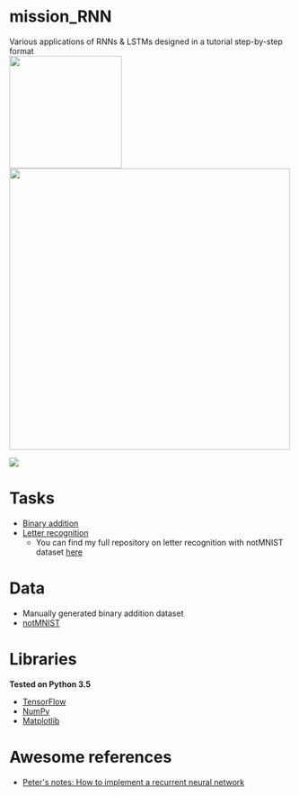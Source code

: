 # mission_RNN
Various applications of RNNs &amp; LSTMs designed in a tutorial step-by-step format
</br>
<img src="https://upload.wikimedia.org/wikipedia/commons/thumb/1/11/TensorFlowLogo.svg/2000px-TensorFlowLogo.svg.png" width=200>
<img src="https://upload.wikimedia.org/wikipedia/commons/thumb/5/53/Peephole_Long_Short-Term_Memory.svg/2000px-Peephole_Long_Short-Term_Memory.svg.png" width=500>

<img src="https://raw.githubusercontent.com/peterroelants/peterroelants.github.io/master/notebooks/RNN_implementation/img/SimpleRNN02_1.png">

# Tasks
- <a href="https://github.com/AmmarRashed/LSTM4fun/blob/master/binary_addition.ipynb">Binary addition</a>
- <a href="https://github.com/AmmarRashed/LSTM4fun/blob/master/letter_recognition.ipynb">Letter recognition</a>
    - You can find my full repository on letter recognition with notMNIST dataset <a href="https://github.com/AmmarRashed/notMNIST"> here</a>

# Data
- Manually generated binary addition dataset
- <a href="http://yaroslavvb.com/upload/notMNIST/"> notMNIST </a>

# Libraries
**Tested on Python 3.5**

- <a href="https://www.tensorflow.org/"> TensorFlow </a>
- <a href="http://www.numpy.org/"> NumPy </a>
- <a href="https://matplotlib.org/"> Matplotlib</a>

# Awesome references

- <a href="http://peterroelants.github.io/posts/rnn_implementation_part02/">
    Peter's notes: How to implement a recurrent neural network
</a>
